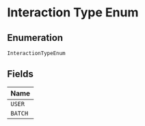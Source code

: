 
# Interaction Type Enum

## Enumeration

`InteractionTypeEnum`

## Fields

| Name |
|  --- |
| `USER` |
| `BATCH` |

